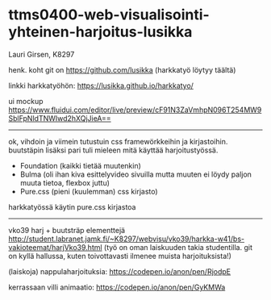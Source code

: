 # ttms0400-web-visualisointi-yhteinen-harjoitus-lusikka

Lauri Girsen, K8297

henk. koht git on https://github.com/lusikka (harkkatyö löytyy täältä)

linkki harkkatyöhön: https://lusikka.github.io/harkkatyo/

ui mockup
https://www.fluidui.com/editor/live/preview/cF91N3ZaVmhpN096T254MW9SblFpNldTNWIwd2hXQjJieA==

-------------------------------------------------------

ok, vihdoin ja viimein tutustuin css framewörkkeihin ja kirjastoihin. buutstäpin lisäksi pari tuli mieleen mitä käyttää harjoitustyössä.
- Foundation (kaikki tietää muutenkin)
- Bulma (oli ihan kiva esittelyvideo sivuilla mutta muuten ei löydy paljon muuta tietoa, flexbox juttu)
- Pure.css (pieni (kuulemman) css kirjasto)

harkkatyössä käytin pure.css kirjastoa

-------------------------------------------------------

vko39 harj + buutsträp elementtejä 
http://student.labranet.jamk.fi/~K8297/webvisu/vko39/harkka-w41/bs-vakioteemat/harjVko39.html
(työ on oman laiskuuden takia studentilla. git on kyllä hallussa, kuten toivottavasti ilmenee muista harjoituksista!)

(laiskoja) nappulaharjoituksia:
https://codepen.io/anon/pen/RjodpE

kerrassaan villi animaatio:
https://codepen.io/anon/pen/GyKMWa
